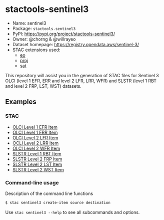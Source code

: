 # stactools-sentinel3

- Name: sentinel3
- Package: `stactools.sentinel3`
- PyPI: https://pypi.org/project/stactools-sentinel3/
- Owner: @chorng & @willrayeo
- Dataset homepage: https://registry.opendata.aws/sentinel-3/
- STAC extensions used:
  - [eo](https://github.com/stac-extensions/eo)
  - [proj](https://github.com/stac-extensions/projection/)
  - [sat](https://github.com/stac-extensions/sat)

This repository will assist you in the generation of STAC files for Sentinel 3 OLCI (level 1 EFR, ERR and level 2 LFR, LRR, WFR) and SLSTR (level 1 RBT and level 2 FRP, LST, WST) datasets.

## Examples

### STAC

- [OLCI Level 1 EFR Item](examples/S3A_OL_1_EFR____20210820T103153_20210820T103453_20210820T124206_0179_075_222_2160_LN1_O_NR_002.json)
- [OLCI Level 1 ERR Item](examples/S3B_OL_1_ERR____20210902T054142_20210902T062554_20210903T103126_2652_056_262______LN1_O_NT_002.json)
- [OLCI Level 2 LFR Item](examples/S3A_OL_2_LFR____20180105T002409_20180105T002540_20180106T053045_0090_026_216_2069_LN1_O_NT_002.json)
- [OCLI Level 2 LRR Item](examples/S3B_OL_2_LRR____20210902T054142_20210902T062554_20210903T103456_2652_056_262______LN1_O_NT_002.json)
- [OLCI Level 2 WFR Item](examples/S3A_OL_2_WFR____20201006T012547_20201006T012847_20201007T100122_0180_063_302_3060_MAR_O_NT_002.json)
- [SLSTR Level 1 RBT Item](examples/S3A_SL_1_RBT____20210827T074336_20210827T074636_20210827T094954_0179_075_320_3060_LN2_O_NR_004.json)
- [SLSTR Level 2 FRP Item](examples/S3A_SL_2_FRP____20201104T001225_20201104T001525_20201105T060455_0179_064_330_1800_LN2_O_NT_004.json)
- [SLSTR Level 2 LST Item](examples/S3A_SL_2_LST____20180104T004105_20180104T022205_20180930T071122_6059_026_202______LR1_R_NT_003.json)
- [SLSTR Level 2 WST Item](examples/S3A_SL_2_WST____20190505T045344_20190505T063444_20190506T134130_6059_044_204______MAR_O_NT_003.json)

### Command-line usage

Description of the command line functions

```bash
$ stac sentinel3 create-item source destination
```

Use `stac sentinel3 --help` to see all subcommands and options.
